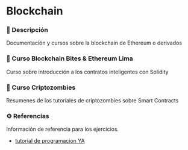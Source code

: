 # Blockchain

### 📝 Descripción

Documentación y cursos sobre la blockchain de Ethereum o derivados

### 📒 Curso Blockchain Bites & Ethereum Lima

Curso sobre introducción a los contratos inteligentes con Solidity

### 📒 Curso Criptozombies

Resumenes de los tutoriales de criptozombies sobre Smart Contracts

### ⚙️ Referencias

Información de referencia para los ejercicios.

* [tutorial de programacion YA](https://www.tutorialesprogramacionya.com/oracleya/)
